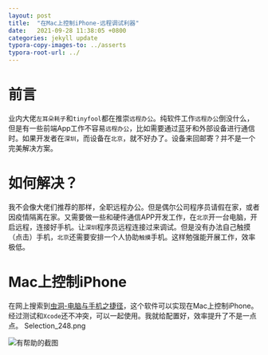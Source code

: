 ```yaml
---
layout: post
title:  "在Mac上控制iPhone-远程调试利器"
date:   2021-09-28 11:38:05 +0800
categories: jekyll update
typora-copy-images-to: ../asserts
typora-root-url: ../
---
```


# 前言

业内大佬`左耳朵耗子`和`tinyfool`都在推崇`远程办公`。纯软件工作`远程办公`倒没什么，但是有一些前端App工作不容易`远程办公`，比如需要通过蓝牙和外部设备进行通信时。如果开发者在`深圳`，而设备在`北京`，就不好办了。设备来回邮寄？并不是一个完美解决方案。

# 如何解决？
我不会像大佬们推荐的那样，全职远程办公。但是偶尔公司程序员请假在家，或者因疫情隔离在家。又需要做一些和硬件通信APP开发工作，在`北京`开一台电脑，开启远程，连接好手机。让`深圳`程序员远程连接过来调试。但是没有办法自己触摸（点击）手机，`北京`还需要安排一个人协助`触摸`手机。这样勉强能开展工作，效率极低。

# Mac上控制iPhone
在网上搜索到[虫洞-电脑与手机之捷径][1]，这个软件可以实现在Mac上控制iPhone。经过测试和`Xcode`还不冲突，可以一起使用。我就给配置好，效率提升了不是一点点。
Selection_248.png

![有帮助的截图](/assets/Selection_248.png)

[1]: https://er.run/
